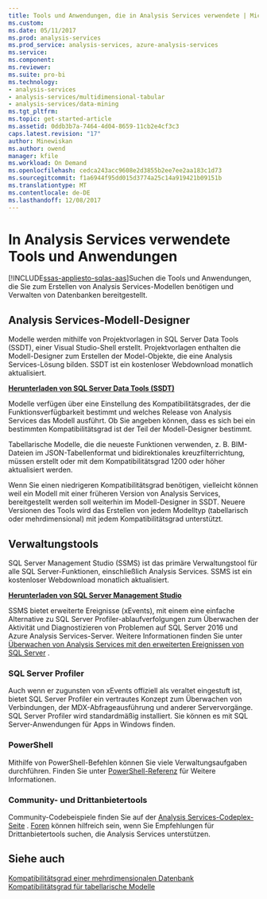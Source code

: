 ```yaml
---
title: Tools und Anwendungen, die in Analysis Services verwendete | Microsoft Docs
ms.custom: 
ms.date: 05/11/2017
ms.prod: analysis-services
ms.prod_service: analysis-services, azure-analysis-services
ms.service: 
ms.component: 
ms.reviewer: 
ms.suite: pro-bi
ms.technology:
- analysis-services
- analysis-services/multidimensional-tabular
- analysis-services/data-mining
ms.tgt_pltfrm: 
ms.topic: get-started-article
ms.assetid: 0ddb3b7a-7464-4d04-8659-11cb2e4cf3c3
caps.latest.revision: "17"
author: Minewiskan
ms.author: owend
manager: kfile
ms.workload: On Demand
ms.openlocfilehash: cedca243acc9608e2d3855b2ee7ee2aa183c1d73
ms.sourcegitcommit: f1a6944f95dd015d3774a25c14a919421b09151b
ms.translationtype: MT
ms.contentlocale: de-DE
ms.lasthandoff: 12/08/2017
---
```

# <a name="tools-and-applications-used-in-analysis-services"></a>In Analysis Services verwendete Tools und Anwendungen
[!INCLUDE[ssas-appliesto-sqlas-aas](../includes/ssas-appliesto-sqlas-aas.md)]Suchen die Tools und Anwendungen, die Sie zum Erstellen von Analysis Services-Modellen benötigen und Verwalten von Datenbanken bereitgestellt.  
  
## <a name="analysis-services-model-designers"></a>Analysis Services-Modell-Designer  
 Modelle werden mithilfe von Projektvorlagen in SQL Server Data Tools (SSDT), einer Visual Studio-Shell erstellt. Projektvorlagen enthalten die Modell-Designer zum Erstellen der Model-Objekte, die eine Analysis Services-Lösung bilden. SSDT ist ein kostenloser Webdownload monatlich aktualisiert.

 **[Herunterladen von SQL Server Data Tools (SSDT)](https://docs.microsoft.com/sql/ssdt/download-sql-server-data-tools-ssdt)** 
  
 Modelle verfügen über eine Einstellung des Kompatibilitätsgrades, der die Funktionsverfügbarkeit bestimmt und welches Release von Analysis Services das Modell ausführt.  Ob Sie angeben können, dass es sich bei ein bestimmten Kompatibilitätsgrad ist der Teil der Modell-Designer bestimmt.  
  
 Tabellarische Modelle, die die neueste Funktionen verwenden, z. B. BIM-Dateien im JSON-Tabellenformat und bidirektionales kreuzfilterrichtung, müssen erstellt oder mit dem Kompatibilitätsgrad 1200 oder höher aktualisiert werden.  
  
 Wenn Sie einen niedrigeren Kompatibilitätsgrad benötigen, vielleicht können weil ein Modell mit einer früheren Version von Analysis Services, bereitgestellt werden soll weiterhin im Modell-Designer in SSDT. Neuere Versionen des Tools wird das Erstellen von jedem Modelltyp (tabellarisch oder mehrdimensional) mit jedem Kompatibilitätsgrad unterstützt.   

## <a name="administrative-tools"></a>Verwaltungstools  
  
 SQL Server Management Studio (SSMS) ist das primäre Verwaltungstool für alle SQL Server-Funktionen, einschließlich Analysis Services. SSMS ist ein kostenloser Webdownload monatlich aktualisiert. 
  
**[Herunterladen von SQL Server Management Studio](../ssms/download-sql-server-management-studio-ssms.md)** 
  
 SSMS bietet erweiterte Ereignisse (xEvents), mit einem eine einfache Alternative zu SQL Server Profiler-ablaufverfolgungen zum Überwachen der Aktivität und Diagnostizieren von Problemen auf SQL Server 2016 und Azure Analysis Services-Server. Weitere Informationen finden Sie unter [Überwachen von Analysis Services mit den erweiterten Ereignissen von SQL Server](../analysis-services/instances/monitor-analysis-services-with-sql-server-extended-events.md) .  
  
### <a name="sql-server-profiler"></a>SQL Server Profiler  
 Auch wenn er zugunsten von xEvents offiziell als veraltet eingestuft ist, bietet SQL Server Profiler ein vertrautes Konzept zum Überwachen von Verbindungen, der MDX-Abfrageausführung und anderer Servervorgänge. SQL Server Profiler wird standardmäßig installiert. Sie können es mit SQL Server-Anwendungen für Apps in Windows finden.  
  
### <a name="powershell"></a>PowerShell  
 Mithilfe von PowerShell-Befehlen können Sie viele Verwaltungsaufgaben durchführen. Finden Sie unter [PowerShell-Referenz](../analysis-services/powershell/analysis-services-powershell-reference.md) für Weitere Informationen.  
  
### <a name="community-and-third-party-tools"></a>Community- und Drittanbietertools  
 Community-Codebeispiele finden Sie auf der [Analysis Services-Codeplex-Seite](http://sqlsrvanalysissrvcs.codeplex.com/) . [Foren](http://social.msdn.microsoft.com/Forums/sqlserver/home?forum=sqlanalysisservices) können hilfreich sein, wenn Sie Empfehlungen für Drittanbietertools suchen, die Analysis Services unterstützen.  
  
## <a name="see-also"></a>Siehe auch  
 [Kompatibilitätsgrad einer mehrdimensionalen Datenbank](../analysis-services/multidimensional-models/compatibility-level-of-a-multidimensional-database-analysis-services.md)   
 [Kompatibilitätsgrad für tabellarische Modelle](../analysis-services/tabular-models/compatibility-level-for-tabular-models-in-analysis-services.md)  
  
  
